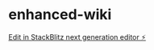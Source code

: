 # enhanced-wiki

[Edit in StackBlitz next generation editor ⚡️](https://stackblitz.com/~/github.com/shiv1214/enhanced-wiki)